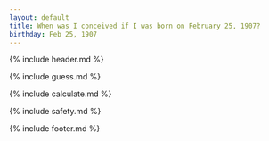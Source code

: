 ```yaml
---
layout: default
title: When was I conceived if I was born on February 25, 1907?
birthday: Feb 25, 1907
---
```


{% include header.md %}

{% include guess.md %}

{% include calculate.md %}

{% include safety.md %}

{% include footer.md %}



